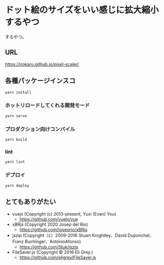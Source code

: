 # ドット絵のサイズをいい感じに拡大縮小するやつ

するやつ。

## URL

https://irokaru.github.io/pixel-scaler/

## 各種パッケージインスコ
```
yarn install
```

### ホットリロードしてくれる開発モード
```
yarn serve
```

### プロダクション向けコンパイル
```
yarn build
```

### lint
```
yarn lint
```

### デプロイ
```
yarn deploy
```

## とてもありがたい

- vuejs (Copyright (c) 2013-present, Yuxi (Evan) You)
  - https://github.com/vuejs/vue
- xBRjs (Copyright 2020 Josep del Rio)
  - https://github.com/joseprio/xBRjs
- jszip (Copyright（c）2009-2016 Stuart Knightley、David Duponchel、Franz Buchinger、AntónioAfonso)
  - https://github.com/Stuk/jszip
- FileSaver.js (Copyright © 2016 Eli Grey.)
  - https://github.com/eligrey/FileSaver.js